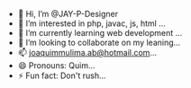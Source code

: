 - 👋 Hi, I’m @JAY-P-Designer
- 👀 I’m interested in php, javac, js, html ...
- 🌱 I’m currently learning web development ...
- 💞️ I’m looking to collaborate on my leaning...
- 📫 joaquimmulima.ab@hotmail.com...
- 😄 Pronouns: Quim...
- ⚡ Fun fact: Don't rush...

<!---
JAY-P-Designer/JAY-P-Designer is a ✨ special ✨ repository because its `README.md` (this file) appears on your GitHub profile.
You can click the Preview link to take a look at your changes.
--->
